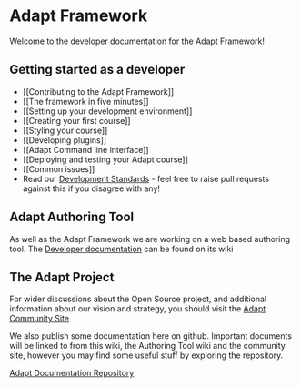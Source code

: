 # Adapt Framework
Welcome to the developer documentation for the Adapt Framework! 

## Getting started as a developer
* [[Contributing to the Adapt Framework]]
* [[The framework in five minutes]]
* [[Setting up your development environment]]
* [[Creating your first course]]
* [[Styling your course]]
* [[Developing plugins]]
* [[Adapt Command line interface]]
* [[Deploying and testing your Adapt course]]
* [[Common issues]]
* Read our [Development Standards](/adaptlearning/documentation/blob/master/01_cross_workstream/developer_requirements.md) - feel free to raise pull requests against this if you disagree with any!

## Adapt Authoring Tool
As well as the Adapt Framework we are working on a web based authoring tool.  The [Developer documentation](/adaptlearning/adapt_authoring/wiki) can be found on its wiki

## The Adapt Project 
For wider discussions about the Open Source project, and additional information about our vision and strategy, you should visit the [Adapt Community Site](https://community.adaptlearning.org/)

We also publish some documentation here on github.  Important documents will be linked to from this wiki, the Authoring Tool wiki and the community site, however you may find some useful stuff by exploring the repository.

[Adapt Documentation Repository](/adaptlearning/documentation)